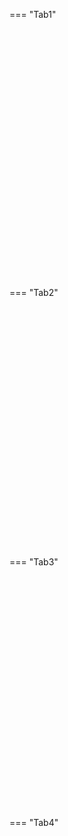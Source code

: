 === "Tab1"
  <div style="width: 100%; height: 400px">
    <logic-editor mode="design" showonly="and or not xor">
      <script type="application/json">
        {
        "v": 2,
        "in": [{"pos": [150, 210], "id": 7, "name": "Clock (horloge)", "val": 0, "isPushButton": true}],
        "components": [{"type": "counter", "pos": [230, 80], "in": [0, 1], "out": [2, 3, 4, 5, 6], "count": 4}],
        "wires": [[7, 0]]
        }
      </script>
    </logic-editor>
  </div>

=== "Tab2"
  <div style="width: 100%; height: 400px">
    <logic-editor mode="design" showonly="and or not xor">
      <script type="application/json">
        {
        "v": 2,
        "in": [{"pos": [150, 210], "id": 7, "name": "Clock (horloge)", "val": 0, "isPushButton": true}],
        "components": [{"type": "counter", "pos": [230, 80], "in": [0, 1], "out": [2, 3, 4, 5, 6], "count": 4}],
        "wires": [[7, 0]]
        }
      </script>
    </logic-editor>
  </div>
=== "Tab3"
  <div style="width: 100%; height: 400px">
    <logic-editor mode="design" showonly="and or not xor">
      <script type="application/json">
        {
        "v": 2,
        "in": [{"pos": [150, 210], "id": 7, "name": "Clock (horloge)", "val": 0, "isPushButton": true}],
        "components": [{"type": "counter", "pos": [230, 80], "in": [0, 1], "out": [2, 3, 4, 5, 6], "count": 4}],
        "wires": [[7, 0]]
        }
      </script>
    </logic-editor>
  </div>
=== "Tab4"
  <div style="width: 100%; height: 400px">
    <logic-editor mode="design" showonly="and or not xor">
      <script type="application/json">
        {
        "v": 2,
        "in": [{"pos": [150, 210], "id": 7, "name": "Clock (horloge)", "val": 0, "isPushButton": true}],
        "components": [{"type": "counter", "pos": [230, 80], "in": [0, 1], "out": [2, 3, 4, 5, 6], "count": 4}],
        "wires": [[7, 0]]
        }
      </script>
    </logic-editor>
  </div>

